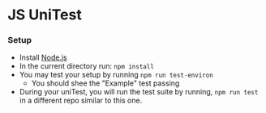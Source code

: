 # JS UniTest

### Setup
- Install [Node.js](https://nodejs.org/en/download/)
- In the current directory run: `npm install`
- You may test your setup by running `npm run test-environ`
    - You should shee the "Example" test passing
- During your uniTest, you will run the test suite by running, `npm run test` in a different repo similar to this one.